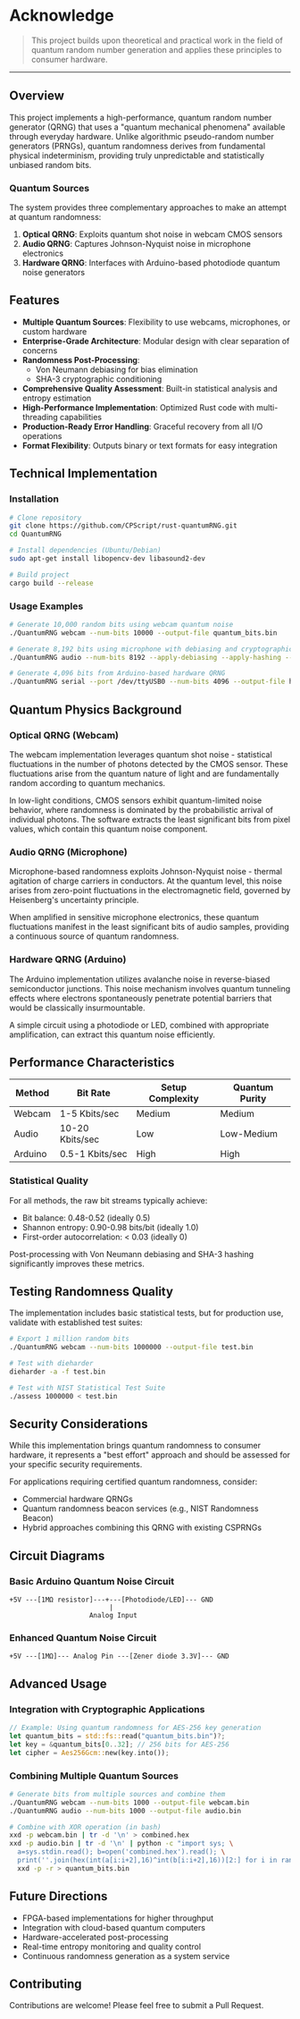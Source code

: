 # Acknowledge

> This project builds upon theoretical and practical work in the field of quantum random number generation and applies these principles to consumer hardware.

---

## Overview

This project implements a high-performance, quantum random number generator (QRNG) that uses a "quantum mechanical phenomena" available through everyday hardware. Unlike algorithmic pseudo-random number generators (PRNGs), quantum randomness derives from fundamental physical indeterminism, providing truly unpredictable and statistically unbiased random bits.

### Quantum Sources

The system provides three complementary approaches to make an attempt at quantum randomness:

1. **Optical QRNG**: Exploits quantum shot noise in webcam CMOS sensors
2. **Audio QRNG**: Captures Johnson-Nyquist noise in microphone electronics 
3. **Hardware QRNG**: Interfaces with Arduino-based photodiode quantum noise generators

## Features

- **Multiple Quantum Sources**: Flexibility to use webcams, microphones, or custom hardware
- **Enterprise-Grade Architecture**: Modular design with clear separation of concerns
- **Randomness Post-Processing**:
  - Von Neumann debiasing for bias elimination
  - SHA-3 cryptographic conditioning
- **Comprehensive Quality Assessment**: Built-in statistical analysis and entropy estimation
- **High-Performance Implementation**: Optimized Rust code with multi-threading capabilities
- **Production-Ready Error Handling**: Graceful recovery from all I/O operations
- **Format Flexibility**: Outputs binary or text formats for easy integration

## Technical Implementation

### Installation

```bash
# Clone repository
git clone https://github.com/CPScript/rust-quantumRNG.git
cd QuantumRNG

# Install dependencies (Ubuntu/Debian)
sudo apt-get install libopencv-dev libasound2-dev

# Build project
cargo build --release
```

### Usage Examples

```bash
# Generate 10,000 random bits using webcam quantum noise
./QuantumRNG webcam --num-bits 10000 --output-file quantum_bits.bin

# Generate 8,192 bits using microphone with debiasing and cryptographic hashing
./QuantumRNG audio --num-bits 8192 --apply-debiasing --apply-hashing --output-file secure_random.bin

# Generate 4,096 bits from Arduino-based hardware QRNG
./QuantumRNG serial --port /dev/ttyUSB0 --num-bits 4096 --output-file hardware_qrng.bin
```

## Quantum Physics Background

### Optical QRNG (Webcam)

The webcam implementation leverages quantum shot noise - statistical fluctuations in the number of photons detected by the CMOS sensor. These fluctuations arise from the quantum nature of light and are fundamentally random according to quantum mechanics.

In low-light conditions, CMOS sensors exhibit quantum-limited noise behavior, where randomness is dominated by the probabilistic arrival of individual photons. The software extracts the least significant bits from pixel values, which contain this quantum noise component.

### Audio QRNG (Microphone)

Microphone-based randomness exploits Johnson-Nyquist noise - thermal agitation of charge carriers in conductors. At the quantum level, this noise arises from zero-point fluctuations in the electromagnetic field, governed by Heisenberg's uncertainty principle.

When amplified in sensitive microphone electronics, these quantum fluctuations manifest in the least significant bits of audio samples, providing a continuous source of quantum randomness.

### Hardware QRNG (Arduino)

The Arduino implementation utilizes avalanche noise in reverse-biased semiconductor junctions. This noise mechanism involves quantum tunneling effects where electrons spontaneously penetrate potential barriers that would be classically insurmountable.

A simple circuit using a photodiode or LED, combined with appropriate amplification, can extract this quantum noise efficiently.

## Performance Characteristics

| Method | Bit Rate | Setup Complexity | Quantum Purity |
|--------|----------|------------------|----------------|
| Webcam | 1-5 Kbits/sec | Medium | Medium |
| Audio | 10-20 Kbits/sec | Low | Low-Medium |
| Arduino | 0.5-1 Kbits/sec | High | High |

### Statistical Quality

For all methods, the raw bit streams typically achieve:
- Bit balance: 0.48-0.52 (ideally 0.5)
- Shannon entropy: 0.90-0.98 bits/bit (ideally 1.0)
- First-order autocorrelation: < 0.03 (ideally 0)

Post-processing with Von Neumann debiasing and SHA-3 hashing significantly improves these metrics.

## Testing Randomness Quality

The implementation includes basic statistical tests, but for production use, validate with established test suites:

```bash
# Export 1 million random bits
./QuantumRNG webcam --num-bits 1000000 --output-file test.bin

# Test with dieharder
dieharder -a -f test.bin

# Test with NIST Statistical Test Suite
./assess 1000000 < test.bin
```

## Security Considerations

While this implementation brings quantum randomness to consumer hardware, it represents a "best effort" approach and should be assessed for your specific security requirements.

For applications requiring certified quantum randomness, consider:
- Commercial hardware QRNGs
- Quantum randomness beacon services (e.g., NIST Randomness Beacon)
- Hybrid approaches combining this QRNG with existing CSPRNGs

## Circuit Diagrams

### Basic Arduino Quantum Noise Circuit

```
+5V ---[1MΩ resistor]---+---[Photodiode/LED]--- GND
                         |
                    Analog Input
```

### Enhanced Quantum Noise Circuit

```
+5V ---[1MΩ]--- Analog Pin ---[Zener diode 3.3V]--- GND
```

## Advanced Usage

### Integration with Cryptographic Applications

```rust
// Example: Using quantum randomness for AES-256 key generation
let quantum_bits = std::fs::read("quantum_bits.bin")?;
let key = &quantum_bits[0..32]; // 256 bits for AES-256
let cipher = Aes256Gcm::new(key.into());
```

### Combining Multiple Quantum Sources

```bash
# Generate bits from multiple sources and combine them
./QuantumRNG webcam --num-bits 1000 --output-file webcam.bin
./QuantumRNG audio --num-bits 1000 --output-file audio.bin

# Combine with XOR operation (in bash)
xxd -p webcam.bin | tr -d '\n' > combined.hex
xxd -p audio.bin | tr -d '\n' | python -c "import sys; \
  a=sys.stdin.read(); b=open('combined.hex').read(); \
  print(''.join(hex(int(a[i:i+2],16)^int(b[i:i+2],16))[2:] for i in range(0,len(a),2)))" | \
  xxd -p -r > quantum_bits.bin
```

## Future Directions

- FPGA-based implementations for higher throughput
- Integration with cloud-based quantum computers
- Hardware-accelerated post-processing
- Real-time entropy monitoring and quality control
- Continuous randomness generation as a system service

## Contributing

Contributions are welcome! Please feel free to submit a Pull Request.
